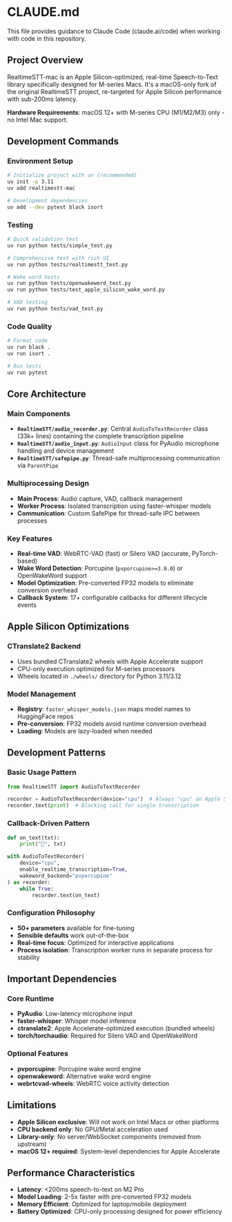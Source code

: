 # CLAUDE.md

This file provides guidance to Claude Code (claude.ai/code) when working with code in this repository.

## Project Overview

RealtimeSTT-mac is an Apple Silicon-optimized, real-time Speech-to-Text library specifically designed for M-series Macs. It's a macOS-only fork of the original RealtimeSTT project, re-targeted for Apple Silicon performance with sub-200ms latency.

**Hardware Requirements**: macOS 12+ with M-series CPU (M1/M2/M3) only - no Intel Mac support.

## Development Commands

### Environment Setup
```bash
# Initialize project with uv (recommended)
uv init -p 3.11
uv add realtimestt-mac

# Development dependencies
uv add --dev pytest black isort
```

### Testing
```bash
# Quick validation test
uv run python tests/simple_test.py

# Comprehensive test with rich UI
uv run python tests/realtimestt_test.py

# Wake word tests
uv run python tests/openwakeword_test.py
uv run python tests/test_apple_silicon_wake_word.py

# VAD testing
uv run python tests/vad_test.py
```

### Code Quality
```bash
# Format code
uv run black .
uv run isort .

# Run tests
uv run pytest
```

## Core Architecture

### Main Components
- **`RealtimeSTT/audio_recorder.py`**: Central `AudioToTextRecorder` class (33k+ lines) containing the complete transcription pipeline
- **`RealtimeSTT/audio_input.py`**: `AudioInput` class for PyAudio microphone handling and device management
- **`RealtimeSTT/safepipe.py`**: Thread-safe multiprocessing communication via `ParentPipe`

### Multiprocessing Design
- **Main Process**: Audio capture, VAD, callback management
- **Worker Process**: Isolated transcription using faster-whisper models  
- **Communication**: Custom SafePipe for thread-safe IPC between processes

### Key Features
- **Real-time VAD**: WebRTC-VAD (fast) or Silero VAD (accurate, PyTorch-based)
- **Wake Word Detection**: Porcupine (`pvporcupine>=3.0.0`) or OpenWakeWord support
- **Model Optimization**: Pre-converted FP32 models to eliminate conversion overhead
- **Callback System**: 17+ configurable callbacks for different lifecycle events

## Apple Silicon Optimizations

### CTranslate2 Backend
- Uses bundled CTranslate2 wheels with Apple Accelerate support
- CPU-only execution optimized for M-series processors
- Wheels located in `./wheels/` directory for Python 3.11/3.12

### Model Management
- **Registry**: `faster_whisper_models.json` maps model names to HuggingFace repos
- **Pre-conversion**: FP32 models avoid runtime conversion overhead
- **Loading**: Models are lazy-loaded when needed

## Development Patterns

### Basic Usage Pattern
```python
from RealtimeSTT import AudioToTextRecorder

recorder = AudioToTextRecorder(device="cpu")  # Always "cpu" on Apple Silicon
recorder.text(print)  # Blocking call for single transcription
```

### Callback-Driven Pattern
```python
def on_text(txt):
    print("📝", txt)

with AudioToTextRecorder(
    device="cpu",
    enable_realtime_transcription=True,
    wakeword_backend="pvporcupine"
) as recorder:
    while True:
        recorder.text(on_text)
```

### Configuration Philosophy
- **50+ parameters** available for fine-tuning
- **Sensible defaults** work out-of-the-box
- **Real-time focus**: Optimized for interactive applications
- **Process isolation**: Transcription worker runs in separate process for stability

## Important Dependencies

### Core Runtime
- **PyAudio**: Low-latency microphone input
- **faster-whisper**: Whisper model inference  
- **ctranslate2**: Apple Accelerate-optimized execution (bundled wheels)
- **torch/torchaudio**: Required for Silero VAD and OpenWakeWord

### Optional Features
- **pvporcupine**: Porcupine wake word engine
- **openwakeword**: Alternative wake word engine
- **webrtcvad-wheels**: WebRTC voice activity detection

## Limitations

- **Apple Silicon exclusive**: Will not work on Intel Macs or other platforms
- **CPU backend only**: No GPU/Metal acceleration used
- **Library-only**: No server/WebSocket components (removed from upstream)
- **macOS 12+ required**: System-level dependencies for Apple Accelerate

## Performance Characteristics

- **Latency**: <200ms speech-to-text on M2 Pro
- **Model Loading**: 2-5x faster with pre-converted FP32 models  
- **Memory Efficient**: Optimized for laptop/mobile deployment
- **Battery Optimized**: CPU-only processing designed for power efficiency